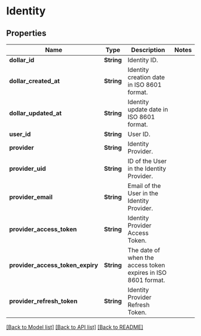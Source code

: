 # Identity

## Properties

Name | Type | Description | Notes
------------ | ------------- | ------------- | -------------
**dollar_id** | **String** | Identity ID. | 
**dollar_created_at** | **String** | Identity creation date in ISO 8601 format. | 
**dollar_updated_at** | **String** | Identity update date in ISO 8601 format. | 
**user_id** | **String** | User ID. | 
**provider** | **String** | Identity Provider. | 
**provider_uid** | **String** | ID of the User in the Identity Provider. | 
**provider_email** | **String** | Email of the User in the Identity Provider. | 
**provider_access_token** | **String** | Identity Provider Access Token. | 
**provider_access_token_expiry** | **String** | The date of when the access token expires in ISO 8601 format. | 
**provider_refresh_token** | **String** | Identity Provider Refresh Token. | 

[[Back to Model list]](../README.md#documentation-for-models) [[Back to API list]](../README.md#documentation-for-api-endpoints) [[Back to README]](../README.md)


